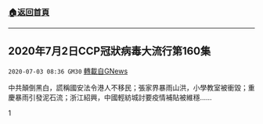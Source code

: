###  [:house:返回首頁](https://github.com/ourhimalayas/txt)
---

## 2020年7月2日CCP冠狀病毒大流行第160集
`2020-07-03 08:36 GM30` [轉載自GNews](https://gnews.org/zh-hant/252800/)

中共顛倒黑白，謊稱國安法令港人不移民；張家界暴雨山洪，小學教室被衝毀；重慶暴雨引發泥石流；浙江紹興，中國輕紡城討要疫情補貼被維穩……



1
